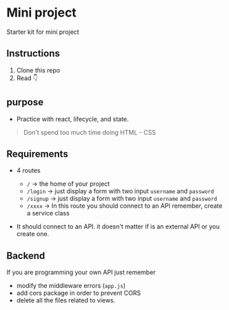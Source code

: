 # Mini project

Starter kit for mini project

## Instructions

1. Clone this repo
2. Read 👇

## purpose

- Practice with react, lifecycle, and state.

> Don't spend too much time doing HTML - CSS 

## Requirements

- 4 routes 
  - `/` -> the home of your project
  - `/login` -> just display a form with two input `username` and `password`
  - `/signup` -> just display a form with two input `username` and `password`
  - `/xxxx` -> In this route you should connect to an API remember, create a service class

- It should connect to an API. it doesn't matter if is an external API or you create one.


## Backend

If you are programming your own API just remember 

- modify the middleware errors (`app.js`)
- add cors package in order to prevent CORS
- delete all the files related to views.


